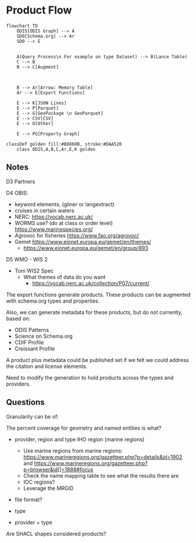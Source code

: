 # Product Flow



```mermaid
flowchart TD
    ODIS[ODIS Graph] --> A
    SDO[Schema.org] --> Ar
    SDO --> E
    

    A(Query Process\n For example on type Dataset) --> B(Lance Table)
    C --> B
    B --> C[Augment]
    
    
    
    B --> Ar[Arrow: Memory Table]
    Ar --> E[Export Functions]

    E --> K[JSON Lines]
    E --> P[Parquet]
    E --> G[GeoPackage \n GeoParquet]
    E --> CSV[CSV]
    E --> O[Other]
    
    E --> PG[Property Graph]
    
classDef golden fill:#B8860B, stroke:#DAA520
    class ODIS,A,B,C,Ar,E,K golden

```


## Notes 

D3 Partners  

D4 OBIS:

* keyword elements.  (gliner or langextract)
* cruises in certain waters
* NERC:  https://vocab.nerc.ac.uk/
* WORMS use?  (do at class or order level)  https://www.marinespecies.org/
* Agrovoc for fisheries https://www.fao.org/agrovoc/ 
* Gemet  https://www.eionet.europa.eu/gemet/en/themes/
  * https://www.eionet.europa.eu/gemet/en/group/893 

D5 WMO - WIS 2

* Tom WIS2 Spec 
  * What themes of data do you want
    * https://vocab.nerc.ac.uk/collection/P07/current/ 

The export functions generate products.  These products can be augmented with schema.org types and properties.

Also, we can generate metadata for these products, but do not currently, based on:

* ODIS Patterns
* Science on Schema.org
* CDIF Profile
* Croissant Profile

A product plus metadata could be published set if we felt we could address the citation and license elements.  

Need to modify the generation to hold products across the types and providers.

## Questions

Granularity can be of:

The percent coverage for geometry and named entities is what?


* provider, region and type    IHO region (marine regions)
  * Use marine regions from marine regions: https://www.marineregions.org/gazetteer.php?p=details&id=1902 and https://www.marineregions.org/gazetteer.php?p=browser&id[]=1888#focus
  * Check the name mapping table to see what the results there are
  * IOC regions?  
  * Leverage the MRGID  


* file format?  

* type 
* provider + type  

Are SHACL shapes considered products?